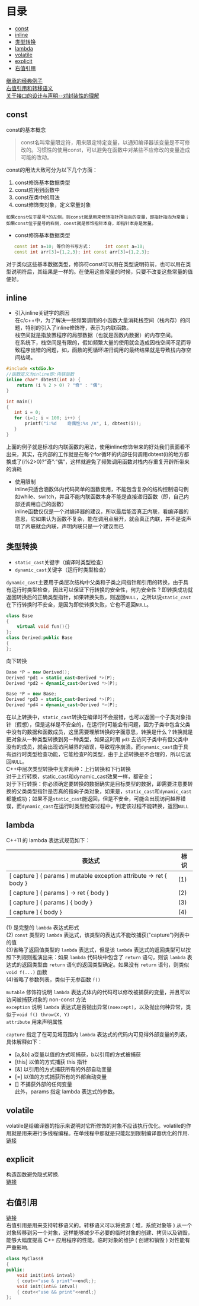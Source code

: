 # 目录
  * [const](#const)  
  * [inline](#inline)  
  * [类型转换](#类型转换)  
  * [lambda](#lambda)  
  * [volatile](#volatile)  
  * [explicit](#explicit)
  * [右值引用](#右值引用)  
  

[继承的经典例子](http://blog.csdn.net/stary_yan/article/details/50775765)  
[右值引用和转移语义](http://blog.csdn.net/stary_yan/article/details/51284929)  
[关于接口的设计与声明--对封装性的理解](http://blog.csdn.net/stary_yan/article/details/51276395)

## const
const的基本概念  
>const名叫常量限定符，用来限定特定变量，以通知编译器该变量是不可修改的。习惯性的使用const，可以避免在函数中对某些不应修改的变量造成可能的改动。

const的用法大致可分为以下几个方面：

1. const修饰基本数据类型
2. const应用到函数中
3. const在类中的用法
4. const修饰类对象，定义常量对象 

```
如果const位于星号*的左侧，则const就是用来修饰指针所指向的变量，即指针指向为常量；
如果const位于星号的右侧，const就是修饰指针本身，即指针本身是常量。
```

* const修饰基本数据类型 
```cpp
   const int a=10; 等价的书写方式：     int const a=10;
   const int arr[3]={1,2,3}; int const arr[3]={1,2,3};
```
对于类似这些基本数据类型，修饰符const可以用在类型说明符前，也可以用在类型说明符后，其结果是一样的。在使用这些常量的时候，只要不改变这些常量的值便好。 

## inline
* 引入inline关键字的原因  
在c/c++中，为了解决一些频繁调用的小函数大量消耗栈空间（栈内存）的问题，特别的引入了inline修饰符，表示为内联函数。  
栈空间就是指放置程序的局部数据（也就是函数内数据）的内存空间。  
在系统下，栈空间是有限的，假如频繁大量的使用就会造成因栈空间不足而导致程序出错的问题，如，函数的死循环递归调用的最终结果就是导致栈内存空间枯竭。  
```cpp
#include <stdio.h>
//函数定义为inline即:内联函数
inline char* dbtest(int a) {
    return (i % 2 > 0) ? "奇" : "偶";
} 

int main()
{
   int i = 0;
   for (i=1; i < 100; i++) {
       printf("i:%d    奇偶性:%s /n", i, dbtest(i));    
   }
}
```
上面的例子就是标准的内联函数的用法，使用inline修饰带来的好处我们表面看不出来，其实，在内部的工作就是在每个for循环的内部任何调用dbtest(i)的地方都换成了(i%2>0)?”奇”:”偶”，这样就避免了频繁调用函数对栈内存重复开辟所带来的消耗

* 使用限制  
inline只适合涵数体内代码简单的函数使用，不能包含复杂的结构控制语句例如while、switch，并且不能内联函数本身不能是直接递归函数（即，自己内部还调用自己的函数）  
inline函数仅仅是一个对编译器的建议，所以最后能否真正内联，看编译器的意思，它如果认为函数不复杂，能在调用点展开，就会真正内联，并不是说声明了内联就会内联，声明内联只是一个建议而已  

## 类型转换
* `static_cast`关键字（编译时类型检查）
* `dynamic_cast`关键字（运行时类型检查）

`dynamic_cast`主要用于类层次结构中父类和子类之间指针和引用的转换，由于具有运行时类型检查，因此可以保证下行转换的安全性，何为安全性？即转换成功就返回转换后的正确类型指针，如果转换失败，则返回`NULL`，之所以说`static_cast`在下行转换时不安全，是因为即使转换失败，它也不返回`NULL`。
```c++
class Base  
{  
    virtual void fun(){}  
};  
class Derived:public Base  
{  
}; 
```
向下转换  
```c++
Base *P = new Derived();  
Derived *pd1 = static_cast<Derived *>(P);  
Derived *pd2 = dynamic_cast<Derived *>(P);
```
```c++
Base *P = new Base;  
Derived *pd3 = static_cast<Derived *>(P);  
Derived *pd4 = dynamic_cast<Derived *>(P);
```
在以上转换中，`static_cast`转换在编译时不会报错，也可以返回一个子类对象指针（假想），但是这样是不安全的，在运行时可能会有问题，因为子类中包含父类中没有的数据和函数成员，这里需要理解转换的字面意思，转换是什么？转换就是把对象从一种类型转换到另一种类型，如果这时用 `pd3` 去访问子类中有但父类中没有的成员，就会出现访问越界的错误，导致程序崩溃。而`dynamic_cast`由于具有运行时类型检查功能，它能检查P的类型，由于上述转换是不合理的，所以它返回`NULL`。  
C++中层次类型转换中无非两种：上行转换和下行转换  
对于上行转换，static_cast和dynamic_cast效果一样，都安全；  
对于下行转换：你必须确定要转换的数据确实是目标类型的数据，即需要注意要转换的父类类型指针是否真的指向子类对象，如果是，`static_cast`和`dynamic_cast`都能成功；如果不是`static_cast`能返回，但是不安全，可能会出现访问越界错误，而`dynamic_cast`在运行时类型检查过程中，判定该过程不能转换，返回`NULL` 

## lambda
C++11 的 lambda 表达式规范如下：  

表达式 | 标识
--- | ---
[ capture ] ( params ) mutable exception attribute -> ret { body } |	(1)	 
[ capture ] ( params ) -> ret { body }	| (2)	 
[ capture ] ( params ) { body }	| (3)	 
[ capture ] { body }	| (4)	 

(1) 是完整的 `lambda` 表达式形式  
(2) `const` 类型的 `lambda` 表达式，该类型的表达式不能改捕获("capture")列表中的值  
(3)省略了返回值类型的 `lambda` 表达式，但是该 `lambda` 表达式的返回类型可以按照下列规则推演出来：如果 `lambda` 代码块中包含了 `return` 语句，则该 `lambda` 表达式的返回类型由 `return` 语句的返回类型确定。如果没有 `return` 语句，则类似 `void f(...)` 函数  
(4)省略了参数列表，类似于无参函数 `f()`  

`mutable` 修饰符说明 `lambda` 表达式体内的代码可以修改被捕获的变量，并且可以访问被捕获对象的 non-const 方法  
`exception` 说明 `lambda` 表达式是否抛出异常`(noexcept)`，以及抛出何种异常，类似于`void f() throw(X, Y)`  
`attribute` 用来声明属性  

`capture` 指定了在可见域范围内 `lambda` 表达式的代码内可见得外部变量的列表，具体解释如下：  
 * [a,&b] a变量以值的方式呗捕获，b以引用的方式被捕获  
 * [this] 以值的方式捕获 this 指针  
 * [&] 以引用的方式捕获所有的外部自动变量  
 * [=] 以值的方式捕获所有的外部自动变量  
 * [] 不捕获外部的任何变量  
此外，params 指定 lambda 表达式的参数。

## volatile
volatile是给编译器的指示来说明对它所修饰的对象不应该执行优化。volatile的作用就是用来进行多线程编程。在单线程中那就是只能起到限制编译器优化的作用.  
[链接](http://blog.csdn.net/wwang196988/article/details/6623387)

## explicit
构造函数避免隐式转换.  
[链接](http://blog.csdn.net/chollima/article/details/3486230)

## 右值引用
[链接](http://blog.csdn.net/fenghen777/article/details/46741995)  
右值引用是用来支持转移语义的。转移语义可以将资源 ( 堆，系统对象等 ) 从一个对象转移到另一个对象，这样能够减少不必要的临时对象的创建、拷贝以及销毁，能够大幅度提高 C++ 应用程序的性能。临时对象的维护 ( 创建和销毁 ) 对性能有严重影响.
```c++
class MyClassB
{
public:
    void init(int& intval)
    { cout<<"use & print"<<endl;};
    void init(int&& intval)
    { cout<<"use && print"<<endl;}
};
```
